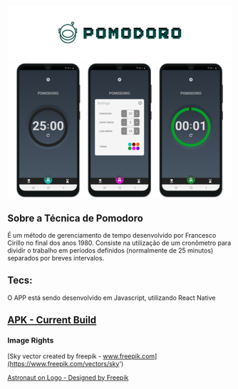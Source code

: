 ![](./assets/readmeHeader.png)
![](./assets/Screens.png)

## Sobre a Técnica de Pomodoro

É um método de gerenciamento de tempo desenvolvido por Francesco Cirillo no final dos anos 1980. Consiste na utilização de um cronômetro para dividir o trabalho em períodos definidos (normalmente de 25 minutos) separados por breves intervalos.

## Tecs:

O APP está sendo desenvolvido em Javascript, utilizando  React Native


## [APK - Current Build](https://exp-shell-app-assets.s3.us-west-1.amazonaws.com/android/%40ummatias/Pomodoro-acf5849e4a1f4b2ca702ebb629b51167-signed.apk)



### Image Rights
[Sky vector created by freepik - www.freepik.com](https://www.freepik.com/vectors/sky')

[Astronaut on Logo - Designed by Freepik](http://www.freepik.com)
